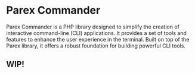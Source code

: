 # Parex Commander 

Parex Commander is a PHP library designed to simplify the creation of interactive command-line (CLI) applications.
It provides a set of tools and features to enhance the user experience in the terminal.
Built on top of the Parex library, it offers a robust foundation for building powerful CLI tools.

## WIP!
